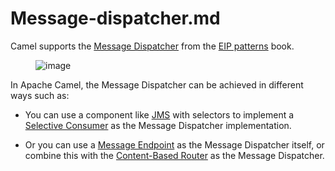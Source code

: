 # Message-dispatcher.md

Camel supports the [Message
Dispatcher](https://www.enterpriseintegrationpatterns.com/patterns/messaging/MessageDispatcher.html)
from the [EIP patterns](#enterprise-integration-patterns.adoc) book.

<figure>
<img src="eip/MessageDispatcher.gif" alt="image" />
</figure>

In Apache Camel, the Message Dispatcher can be achieved in different
ways such as:

-   You can use a component like [JMS](#ROOT:jms-component.adoc) with
    selectors to implement a [Selective
    Consumer](#selective-consumer.adoc) as the Message Dispatcher
    implementation.

-   Or you can use a [Message Endpoint](#message-endpoint.adoc) as the
    Message Dispatcher itself, or combine this with the [Content-Based
    Router](#choice-eip.adoc) as the Message Dispatcher.
